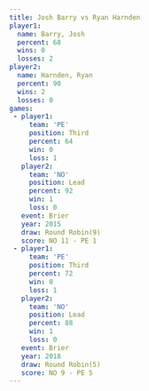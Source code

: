 ```yaml
---
title: Josh Barry vs Ryan Harnden
player1:             
  name: Barry, Josh  
  percent: 68        
  wins: 0            
  losses: 2          
player2:             
  name: Harnden, Ryan
  percent: 90        
  wins: 2            
  losses: 0          
games:
 - player1:         
     team: 'PE'     
     position: Third
     percent: 64    
     win: 0         
     loss: 1        
   player2:        
     team: 'NO'    
     position: Lead
     percent: 92   
     win: 1        
     loss: 0       
   event: Brier        
   year: 2015          
   draw: Round Robin(9)
   score: NO 11 - PE 1 
 - player1:         
     team: 'PE'     
     position: Third
     percent: 72    
     win: 0         
     loss: 1        
   player2:        
     team: 'NO'    
     position: Lead
     percent: 88   
     win: 1        
     loss: 0       
   event: Brier        
   year: 2018          
   draw: Round Robin(5)
   score: NO 9 - PE 5  
---
```

